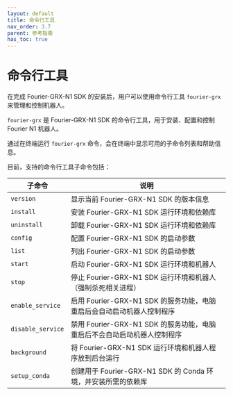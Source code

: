 ```yaml
---
layout: default
title: 命令行工具
nav_order: 3.7
parent: 参考指南
has_toc: true
---
```


# 命令行工具

在完成 Fourier-GRX-N1 SDK 的安装后，用户可以使用命令行工具 `fourier-grx` 来管理和控制机器人。

`fourier-grx` 是 Fourier-GRX-N1 SDK 的命令行工具，用于安装、配置和控制 Fourier N1 机器人。

通过在终端运行 `fourier-grx` 命令，会在终端中显示可用的子命令列表和帮助信息。

目前，支持的命令行工具子命令包括：

| 子命令               | 说明                                             |
|-------------------|------------------------------------------------|
| `version`         | 显示当前 Fourier-GRX-N1 SDK 的版本信息                  |
| `install`         | 安装 Fourier-GRX-N1 SDK 运行环境和依赖库                 |
| `uninstall`       | 卸载 Fourier-GRX-N1 SDK 运行环境和依赖库                 |
| `config`          | 配置 Fourier-GRX-N1 SDK 的启动参数                    |
| `list`            | 列出 Fourier-GRX-N1 SDK 的启动参数                    |
| `start`           | 启动 Fourier-GRX-N1 SDK 运行环境和机器人                 |
| `stop`            | 停止 Fourier-GRX-N1 SDK 运行环境和机器人 （强制杀死相关进程）      |
| `enable_service`  | 启用 Fourier-GRX-N1 SDK 的服务功能，电脑重启后会自动启动机器人控制程序  |
| `disable_service` | 禁用 Fourier-GRX-N1 SDK 的服务功能，电脑重启后不会自动启动机器人控制程序 |
| `background`      | 将 Fourier-GRX-N1 SDK 运行环境和机器人程序放到后台运行          |
| `setup_conda`     | 创建用于 Fourier-GRX-N1 SDK 的 Conda 环境，并安装所需的依赖库   |